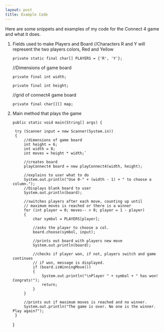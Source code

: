 ```yaml
---
layout: post
title: Example Code
---
```


Here are some snippets and examples of my code for the Connect 4 game and what it does.

1. Fields used to make Players and Board
    //Characters R and Y will represent the two players colors, Red and Yellow
    
    `private static final char[] PLAYERS = {'R', 'Y'};`
    
      //Dimensions of game board
    
      `private final int width;`
      
      `private final int height;`
    
      //grid of connect4 game board
    
      `private final char[][] map;`
      
2. Main method that plays the game

   `public static void main(String[] args)
    {`
    
    
        try (Scanner input = new Scanner(System.in))
        {
            //dimensions of game board
            int height = 6;
            int width = 8;
            int moves = height * width;`
            
            //creates board
            playConnect4 board = new playConnect4(width, height);
            
            //explains to user what to do
            System.out.println("Use 0-" + (width - 1) + " to choose a column.");
            //Displays blank board to user
            System.out.println(board);
            
            //switches players after each move, counting up until
            // maximum moves is reached or there is a winner
            for (int player = 0; moves-- > 0; player = 1 - player)
            {
                char symbol = PLAYERS[player];
                
                //asks the player to choose a col.
                board.choose(symbol, input);
                
                //prints out board with players new move
                System.out.println(board);
                
                //checks if player won, if not, players switch and game continues
                // if won, message is displayed.
                if (board.isWinningMove())
                {
                    System.out.println("\nPlayer " + symbol + " has won! Congrats!");
                    return;
                }
            }
            
            //prints out if maximum moves is reached and no winner.
            System.out.println("The game is over. No one is the winner. Play again?");
        }

    }
